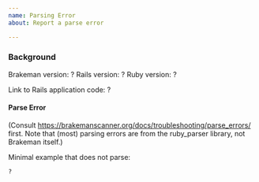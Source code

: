 ```yaml
---
name: Parsing Error
about: Report a parse error

---
```


### Background

Brakeman version: ?
Rails version: ?
Ruby version: ?

Link to Rails application code: ?

#### Parse Error

(Consult https://brakemanscanner.org/docs/troubleshooting/parse_errors/ first. Note that (most) parsing errors are from the ruby_parser library, not Brakeman itself.)

Minimal example that does not parse:

```ruby
?
```
